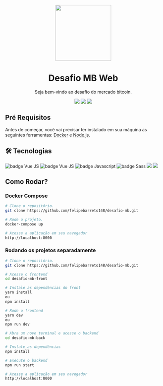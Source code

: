 <div align="center">

  <img 
    height="180"
    src="https://static.mercadobitcoin.com.br/web/img/logos/mb/logo-icon-color.svg"
  />

  <h1>Desafio MB Web</h1>

  <p>Seja bem-vindo ao desafio do mercado bitcoin.</p>

  <section>
  <!-- Node -->
  <img src="https://img.shields.io/static/v1?label=NODE&message=18.12.0&color=ef4723&style=for-the-badge&logo=nodedotjs"/>
  <img src="https://img.shields.io/static/v1?label=NPM&message=10.5.2&color=ef4723&style=for-the-badge&logo=npm"/>
  <img src="https://img.shields.io/static/v1?label=LICENSE&message=MIT&color=ef4723&style=for-the-badge"/>
  </section>

</div>

<h2>Pré Requisitos</h2>
<p>
  Antes de começar, você vai precisar ter instalado em sua máquina as seguintes ferramentas:
  <a href="https://www.docker.com/" target="_blank">Docker</a> e <a href="https://nodejs.org/pt/" target="_blank">Node.js</a>.
</p>

<h2>🛠 Tecnologias</h2>
<section>
<img src="https://img.shields.io/badge/vite-%23646CFF.svg?style=for-the-badge&logo=vite&logoColor=white" alt="badge Vue JS">
<img src="https://img.shields.io/badge/Vue.js-35495E?style=for-the-badge&logo=vuedotjs&logoColor=4FC08D" alt="badge Vue JS">
	<img src="https://img.shields.io/badge/JavaScript-323330?style=for-the-badge&logo=javascript&logoColor=F7DF1E" alt="badge Javascript">
	<img src="https://img.shields.io/badge/Sass-CC6699?style=for-the-badge&logo=sass&logoColor=white" alt="badge Sass">
  <img src="https://img.shields.io/static/v1?label=Express&message=Backend&color=ef4723&style=for-the-badge&logo=express"/>
  <img src="https://img.shields.io/badge/docker-%230db7ed.svg?style=for-the-badge&logo=docker&logoColor=white"/>
</section>

<h2>Como Rodar?</h2>
<h3>Docker Compose</h3>

```bash
# Clone o repositório.
git clone https://github.com/felipebarreto148/desafio-mb.git

# Rode o projeto.
docker-compose up

# Acesse a aplicação em seu navegador
http://localhost:8000
```

<h3>Rodando os projetos separadamente</h3>

```bash
# Clone o repositório.
git clone https://github.com/felipebarreto148/desafio-mb.git

# Acesse o frontend
cd desafio-mb-front

# Instale as dependências do front
yarn install
ou
npm install

# Rode o frontend
yarn dev
ou 
npm run dev

# Abra um novo terminal e acesse o backend
cd desafio-mb-back

# Instale as dependências
npm install

# Execute o backend
npm run start

# Acesse a aplicação em seu navegador
http://localhost:8000
```
